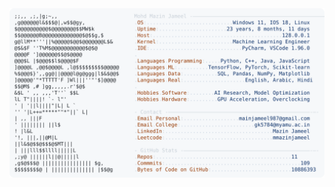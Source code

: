 <picture>
  <source srcset="https://raw.githubusercontent.com/mmazinjameel/mmazinjameel/main/dark_mode.svg?v=1752636100" media="(prefers-color-scheme: dark)">
  <img src="https://raw.githubusercontent.com/mmazinjameel/mmazinjameel/main/light_mode.svg?v=1752636100">
</picture>
